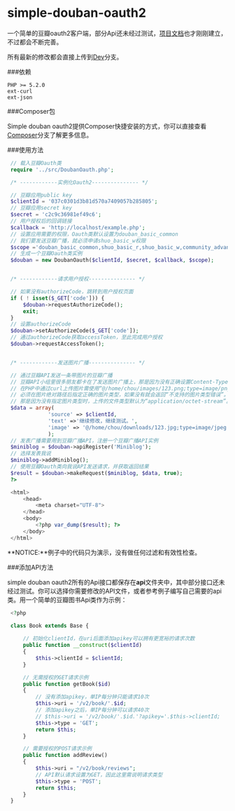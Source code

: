 simple-douban-oauth2
====================

一个简单的豆瓣oauth2客户端，部分Api还未经过测试，[项目文档](http://zither.github.com/simple-douban-oauth2)也才刚刚建立，不过都会不断完善。

所有最新的修改都会直接上传到[Dev](https://github.com/zither/simple-douban-oauth2/tree/dev)分支。

###依赖

    PHP >= 5.2.0
    ext-curl
    ext-json

###Composer包

Simple douban oauth2提供Composer快捷安装的方式，你可以直接查看[Composer](https://github.com/zither/simple-douban-oauth2/tree/composer)分支了解更多信息。

###使用方法

   ```php
    // 载入豆瓣Oauth类
    require '../src/DoubanOauth.php';

    /* ------------实例化Oauth2--------------- */

    // 豆瓣应用public key
    $clientId = '037c0301d3b81d570a7409057b285805';
    // 豆瓣应用secret key
    $secret = 'c2c9c36981ef49c6';
    // 用户授权后的回调链接
    $callback = 'http://localhost/example.php';
    // 设置应用需要的权限，Oauth类默认设置为douban_basic_common
    // 我们要发送豆瓣广播，就必须申请shuo_basic_w权限
    $scope ='douban_basic_common,shuo_basic_r,shuo_basic_w,community_advanced_doumail_r';
    // 生成一个豆瓣Oauth类实例
    $douban = new DoubanOauth($clientId, $secret, $callback, $scope);


    /* ------------请求用户授权--------------- */

    // 如果没有authorizeCode，跳转到用户授权页面
    if ( ! isset($_GET['code'])) {
        $douban->requestAuthorizeCode();
        exit;
    }
    // 设置authorizeCode
    $douban->setAuthorizeCode($_GET['code']);
    // 通过authorizeCode获取accessToken，至此完成用户授权
    $douban->requestAccessToken();


    /* ------------发送图片广播--------------- */

    // 通过豆瓣API发送一条带图片的豆瓣广播
    // 豆瓣API小组里很多朋友都卡在了发送图片广播上，那是因为没有正确设置Content-Type。
    // 在PHP中通过curl上传图片需使用“@/home/chou/images/123.png;type=image/png”格式。
    // 必须在图片绝对路径后指定正确的图片类型，如果没有就会返回“不支持的图片类型错误”。
    // 那是因为没有指定图片类型时，上传的文件类型默认为“application/octet-stream”。
    $data = array(
                'source' => $clientId, 
                'text' =>'继续修改，继续测试。', 
                'image' => '@/home/chou/downloads/123.jpg;type=image/jpeg'
                );
    // 发表广播需要用到豆瓣广播API，注册一个豆瓣广播API实例
    $miniblog = $douban->apiRegister('Miniblog');
    // 选择发表我说
    $miniblog->addMiniblog();
    // 使用豆瓣Oauth类向我说API发送请求，并获取返回结果
    $result = $douban->makeRequest($miniblog, $data, true);
    ?>

    <html>
        <head>
            <meta charset="UTF-8">
        </head>
        <body>
            <?php var_dump($result); ?>
        </body>
    </html>
   ```

**NOTICE:**例子中的代码只为演示，没有做任何过滤和有效性检查。

###添加API方法

simple douban oauth2所有的Api接口都保存在**api**文件夹中，其中部分接口还未经过测试。你可以选择你需要修改的API文件，或者参考例子编写自己需要的api类。用一个简单的豆瓣图书Api类作为示例：

   ```php
    <?php

    class Book extends Base {
        
        // 初始化clientId，在uri后面添加apikey可以拥有更宽裕的请求次数
        public function __construct($clientId)
        {
            $this->clientId = $clientId;
        }

        // 无需授权的GET请求示例
        public function getBook($id)
        {
            // 没有添加apikey，单IP每分钟只能请求10次
            $this->uri = '/v2/book/'.$id;
            // 添加apikey之后，单IP每分钟可以请求40次
            // $this->uri = '/v2/book/'.$id.'?apikey='.$this->clientId;
            $this->type = 'GET';
            return $this;
        }

        // 需要授权的POST请求示例
        public function addReview()
        {
            $this->uri = "/v2/book/reviews";
            // API默认请求设置为GET，因此这里需说明请求类型
            $this->type = 'POST';
            return $this;     
        }        
    }
   ```
